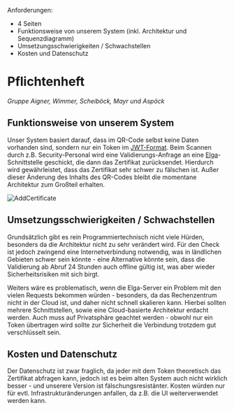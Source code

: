 Anforderungen: 

* 4 Seiten
* Funktionsweise von unserem System (inkl. Architektur und Sequenzdiagramm)
* Umsetzungsschwierigkeiten / Schwachstellen
* Kosten und Datenschutz 

# Pflichtenheft

*Gruppe Aigner, Wimmer, Scheiböck, Mayr und Aspöck*

## Funktionsweise von unserem System

Unser System basiert darauf, dass im QR-Code selbst keine Daten vorhanden sind, sondern nur ein Token im [JWT-Format](https://jwt.io/). Beim Scannen durch z.B. Security-Personal wird eine Validierungs-Anfrage an eine [Elga](https://secure.gesundheit.gv.at/gruenerpass/zertifikate)-Schnittstelle geschickt, die dann das Zertifikat zurücksendet. Hierdurch wird gewährleistet, dass das Zertifikat sehr schwer zu fälschen ist. 
Außer dieser Änderung des Inhalts des QR-Codes bleibt die momentane Architektur zum Großteil erhalten.

![AddCertificate](https://user-images.githubusercontent.com/71697714/161512649-542894a0-d803-4cb8-a8b2-48a6474c87d9.png)

## Umsetzungsschwierigkeiten / Schwachstellen

Grundsätzlich gibt es rein Programmiertechnisch nicht viele Hürden, besonders da die Architektur nicht zu sehr verändert wird. Für den Check ist jedoch zwingend eine Internetverbindung notwendig, was in ländlichen Gebieten schwer sein könnte - eine Alternative könnte sein, dass die Validierung ab Abruf 24 Stunden auch offline gültig ist, was aber wieder Sicherheitsrisiken mit sich birgt.

Weiters wäre es problematisch, wenn die Elga-Server ein Problem mit den vielen Requests bekommen würden - besonders, da das Rechenzentrum nicht in der Cloud ist, und daher nicht schnell skalieren kann. Hierbei sollten mehrere Schnittstellen, sowie eine Cloud-basierte Architektur erdacht werden.
Auch muss auf Privatsphäre geachtet werden - obwohl nur ein Token übertragen wird sollte zur Sicherheit die Verbindung trotzdem gut verschlüsselt sein.

## Kosten und Datenschutz 

Der Datenschutz ist zwar fraglich, da jeder mit dem Token theoretisch das Zertifikat abfragen kann, jedoch ist es beim alten System auch nicht wirklich besser - und unserere Version ist fälschungsresistänter. 
Kosten würden nur für evtl. Infrastrukturänderungen anfallen, da z.B. die UI weiterverwendet werden kann.
